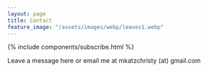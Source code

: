 ```yaml
---
layout: page
title: Contact
feature_image: "/assets/images/webp/leaves1.webp"
---
```


{% include components/subscribe.html %}

Leave a message here or email me at mkatzchristy (at) gmail.com

<div id="ff-compose"></div>
<script async defer src="https://formfacade.com/include/116772473875516402284/form/1FAIpQLSeO9cSNr4xOcExlGfPAfhaIF9hgQOTSBrnIp8HHxRfnQmiUsA/classic.js?div=ff-compose"></script>
